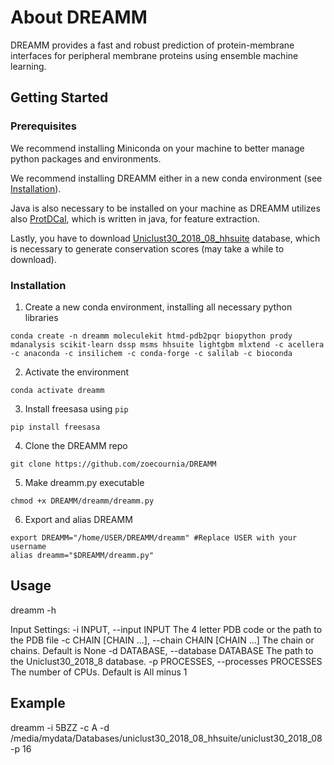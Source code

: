 # About DREAMM
DREAMM provides a fast and robust prediction of protein-membrane interfaces for peripheral membrane proteins using ensemble machine learning.

## Getting Started
### Prerequisites
We recommend installing Miniconda on your machine to better manage python packages and environments.

We recommend installing DREAMM either in a new conda environment (see <a href="#Installation">Installation</a>). 

Java is also necessary to be installed on your machine as DREAMM utilizes also [ProtDCal](https://protdcal.zmb.uni-due.de/), which is written in java, for feature extraction.

Lastly, you have to download [Uniclust30_2018_08_hhsuite](http://wwwuser.gwdg.de/~compbiol/uniclust/2018_08/) database, which is necessary to generate conservation scores (may take a while to download).

### Installation
1. Create a new conda environment, installing all necessary python libraries
```
conda create -n dreamm moleculekit htmd-pdb2pqr biopython prody mdanalysis scikit-learn dssp msms hhsuite lightgbm mlxtend -c acellera -c anaconda -c insilichem -c conda-forge -c salilab -c bioconda
```
2. Activate the environment
```
conda activate dreamm
```
3. Install freesasa using ```pip```
```
pip install freesasa
```
4. Clone the DREAMM repo
```
git clone https://github.com/zoecournia/DREAMM
```
5. Make dreamm.py executable
```
chmod +x DREAMM/dreamm/dreamm.py
```
6. Export and alias DREAMM
```
export DREAMM="/home/USER/DREAMM/dreamm" #Replace USER with your username 
alias dreamm="$DREAMM/dreamm.py"
```

## Usage
dreamm -h

Input Settings:
  -i INPUT, --input INPUT
                        The 4 letter PDB code or the path to the PDB file
  -c CHAIN [CHAIN ...], --chain CHAIN [CHAIN ...]
                        The chain or chains. Default is None
  -d DATABASE, --database DATABASE
                        The path to the Uniclust30_2018_8 database.
  -p PROCESSES, --processes PROCESSES
                        The number of CPUs. Default is All minus 1
                        
## Example
dreamm -i 5BZZ -c A -d /media/mydata/Databases/uniclust30_2018_08_hhsuite/uniclust30_2018_08 -p 16

